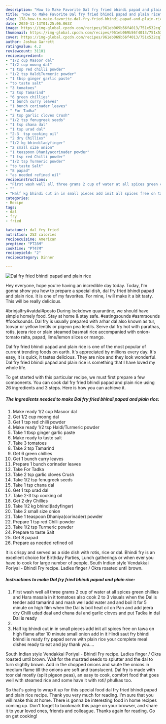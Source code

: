 ```yaml
---
description: "How to Make Favorite Dal fry fried bhindi papad and plain rice"
title: "How to Make Favorite Dal fry fried bhindi papad and plain rice"
slug: 178-how-to-make-favorite-dal-fry-fried-bhindi-papad-and-plain-rice
date: 2020-11-13T01:25:06.063Z
image: https://img-global.cpcdn.com/recipes/961eb069b56f4013/751x532cq70/dal-fry-fried-bhindi-papad-and-plain-rice-recipe-main-photo.jpg
thumbnail: https://img-global.cpcdn.com/recipes/961eb069b56f4013/751x532cq70/dal-fry-fried-bhindi-papad-and-plain-rice-recipe-main-photo.jpg
cover: https://img-global.cpcdn.com/recipes/961eb069b56f4013/751x532cq70/dal-fry-fried-bhindi-papad-and-plain-rice-recipe-main-photo.jpg
author: Joshua Garrett
ratingvalue: 4.2
reviewcount: 31101
recipeingredient:
- "1/2 cup Masoor dal"
- "1/2 cup moong dal"
- "1 tsp red chilli powder"
- "1/2 tsp HaldiTurmeric powder"
- "1 tbsp ginger garlic paste"
- "to taste salt"
- "3 tomatoes"
- "2 tsp Tamarind"
- "6 green chillies"
- "1 bunch curry leaves"
- "1 bunch corinader leaves"
- " For Tadka"
- "2 tsp garlic cloves Crush"
- "1/2 tsp fenugreek seeds"
- "1 tsp chana dal"
- "1 tsp urad dal"
- "2-3  tsp cooking oil"
- "2 dry Chillies"
- "1/2 kg bhindiladyfinger"
- "2 small size onion"
- "1 teaspoon Dhaniyacorinader powder"
- "1 tsp red Chilli powder"
- "1/2 tsp Turmeric powder"
- "to taste Salt"
- "8 papad"
- "as needed refined oil"
recipeinstructions:
- "First wash well all three grams 2 cup of water at all spices green chillies and Hara masala in it tomatoes also cook 2 to 3 visuals when the Dal is tender add tamarind and mash well add water and and boil it for 5 minute on high film when the Dal is boil heat oil on Pan and add jeera dry Chilli udad daal and chana dal and garlic cloves and put Tadka in dal Dal is ready"
- ""
- "Half kg bhindi cut in in small pieces add init all spices free on tawa on high flame after 10 minute small onion add in it Hindi saut fry bhindi bhindi is ready fry papad serve with plain rice your complete meal dishes ready to eat and joy thank you...."
categories:
- Recipe
tags:
- dal
- fry
- fried

katakunci: dal fry fried 
nutrition: 252 calories
recipecuisine: American
preptime: "PT28M"
cooktime: "PT47M"
recipeyield: "2"
recipecategory: Dinner

---
```



![Dal fry fried bhindi papad and plain rice](https://img-global.cpcdn.com/recipes/961eb069b56f4013/751x532cq70/dal-fry-fried-bhindi-papad-and-plain-rice-recipe-main-photo.jpg)

Hey everyone, hope you're having an incredible day today. Today, I'm gonna show you how to prepare a special dish, dal fry fried bhindi papad and plain rice. It is one of my favorites. For mine, I will make it a bit tasty. This will be really delicious.

#brinjalfry#vatdal#posto During lockdown quarantine, we should have simple homely food. Stay at home &amp; stay safe. #eatingsounds #asmrsounds #foodsounds. Dal fry is usually prepared with arhar dal also known as tur, toovar or yellow lentils or pigeon pea lentils. Serve dal fry hot with parathas, rotis, jeera rice or plain steamed basmati rice accompanied with onion-tomato raita, papad, lime/lemon slices or mango.

Dal fry fried bhindi papad and plain rice is one of the most popular of current trending foods on earth. It's appreciated by millions every day. It's easy, it is quick, it tastes delicious. They are nice and they look wonderful. Dal fry fried bhindi papad and plain rice is something that I have loved my whole life.


To get started with this particular recipe, we must first prepare a few components. You can cook dal fry fried bhindi papad and plain rice using 26 ingredients and 3 steps. Here is how you can achieve it.

<!--inarticleads1-->

##### The ingredients needed to make Dal fry fried bhindi papad and plain rice:

1. Make ready 1/2 cup Masoor dal
1. Get 1/2 cup moong dal
1. Get 1 tsp red chilli powder
1. Make ready 1/2 tsp Haldi/Turmeric powder
1. Take 1 tbsp ginger garlic paste
1. Make ready to taste salt
1. Take 3 tomatoes
1. Take 2 tsp Tamarind
1. Get 6 green chillies
1. Get 1 bunch curry leaves
1. Prepare 1 bunch corinader leaves
1. Take  For Tadka
1. Take 2 tsp garlic cloves Crush
1. Take 1/2 tsp fenugreek seeds
1. Take 1 tsp chana dal
1. Get 1 tsp urad dal
1. Take 2-3  tsp cooking oil
1. Get 2 dry Chillies
1. Take 1/2 kg bhindi(ladyfinger)
1. Take 2 small size onion
1. Take 1 teaspoon Dhaniya(corinader) powder
1. Prepare 1 tsp red Chilli powder
1. Take 1/2 tsp Turmeric powder
1. Prepare to taste Salt
1. Get 8 papad
1. Prepare as needed refined oil


It is crispy and served as a side dish with rotis, rice or dal. Bhindi fry is an excellent choice for Birthday Parties, Lunch gatherings or when ever you have to cook for large number of people. South Indian style Vendakkai Poriyal - Bhindi Fry recipe. Ladies finger / Okra roasted until brown. 

<!--inarticleads2-->

##### Instructions to make Dal fry fried bhindi papad and plain rice:

1. First wash well all three grams 2 cup of water at all spices green chillies and Hara masala in it tomatoes also cook 2 to 3 visuals when the Dal is tender add tamarind and mash well add water and and boil it for 5 minute on high film when the Dal is boil heat oil on Pan and add jeera dry Chilli udad daal and chana dal and garlic cloves and put Tadka in dal Dal is ready
1. 
1. Half kg bhindi cut in in small pieces add init all spices free on tawa on high flame after 10 minute small onion add in it Hindi saut fry bhindi bhindi is ready fry papad serve with plain rice your complete meal dishes ready to eat and joy thank you....


South Indian style Vendakkai Poriyal - Bhindi Fry recipe. Ladies finger / Okra roasted until brown. Wait for the mustrad seeds to splutter and the dal to turn slightly brown. Add in the chopped onions and saute the onions in medium flame till the onions are soft and translucent. Dal fry is made with toor dal mostly (split pigeon peas), an easy to cook, comfort food that goes well with steamed rice and some have it with roti/ phulkas too. 

So that's going to wrap it up for this special food dal fry fried bhindi papad and plain rice recipe. Thank you very much for reading. I'm sure that you will make this at home. There is gonna be interesting food in home recipes coming up. Don't forget to bookmark this page on your browser, and share it to your loved ones, friends and colleague. Thanks again for reading. Go on get cooking!
